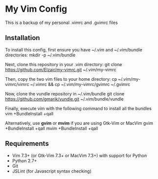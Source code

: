 My Vim Config
=============

This is a backup of my personal .vimrc and .gvimrc files

Installation
------------

To install this config, first ensure you have ~/.vim and ~/.vim/bundle directories:
    mkdir -p ~/.vim/bundle

Next, clone this repository in your .vim directory:
    git clone https://github.com/Elzair/my-vimrc.git ~/.vim/my-vimrc

Then, copy the two vim files to your home directory:
    cp ~/.vim/my-vimrc/vimrc ~/.vimrc && cp ~/.vim/my-vimrc/gvimrc ~/.gvimrc

Now, clone the vundle repository in ~/.vim/bundle
    git clone https://github.com/gmarik/vundle.git ~/.vim/bundle/vundle

Finally, execute vim with the following command to install all the bundles
    vim +BundleInstall +qall

Alternatively, use **gvim** or **mvim** if you are using Gtk-Vim or MacVim
    gvim +BundleInstall +qall
    mvim +BundleInstall +qall

Requirements
------------

- Vim 7.3+ (or Gtk-Vim 7.3+ or MacVim 7.3+) with support for Python
- Python 2.7+
- Git
- JSLint (for Javascript syntax checking)
